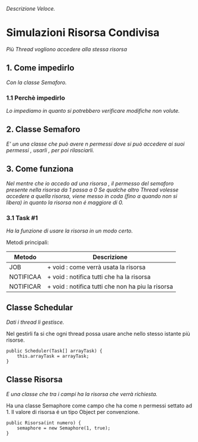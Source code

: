 *Descrizione Veloce.*

# Simulazioni Risorsa Condivisa

*Più Thread vogliono accedere alla stessa risorsa*



## 1. Come impedirlo

*Con la classe Semaforo.*

### 1.1 Perchè impedirlo

*Lo impediamo in quanto si potrebbero verificare modifiche non volute.*



## 2. Classe Semaforo

*E' un una classe che può avere n permessi dove si può accedere ai suoi permessi , usarli , per poi rilasciarli.*

## 3. Come funziona

*Nel mentre che io accedo ad una risorsa , il permesso del semaforo presente nella risorsa da 1 passa a 0
 Se qualche altro Thread volesse accedere a quella risorsa, viene messo in coda (fino a quando non si libera)
 in quanto la risorsa non é maggiore di 0.*

### 3.1 Task #1

*Ha la funzione di usare la risorsa in un modo certo.*

Metodi principali:

| Metodo   | Descrizione                                          |
| -------- | ---------------------------------------------------- |
| JOB      | + void : come verrà usata la risorsa                 |
| NOTIFICAA| + void : notifica tutti che ha la risorsa            |
| NOTIFICAR| + void : notifica tutti che non ha piu la risorsa   |


## Classe Schedular

*Dati i thread li gestisce.*

Nel gestirli fa si che ogni thread possa usare anche nello stesso istante più risorse.

    public Scheduler(Task[] arrayTask) {
        this.arrayTask = arrayTask;
    }

## Classe Risorsa

*E una classe che tra i campi ha la risorsa che verrà richiesta.*

Ha una classe Semaphore come campo che ha come n permessi settato ad 1.
Il valore di risorsa é un tipo Object per convenzione.

    public Risorsa(int numero) {
        semaphore = new Semaphore(1, true);
    }

